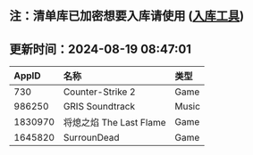 ## 注：清单库已加密想要入库请使用 ([入库工具](https://github.com/BlankTMing/ManifestAutoUpdate/releases))

## 更新时间：2024-08-19 08:47:01
| AppID | 名称 | 类型  |
| :-------------------- | :----------------------------- | :----------- |
| 730 | Counter-Strike 2| Game |
| 986250 | GRIS Soundtrack| Music |
| 1830970 | 将熄之焰 The Last Flame| Game |
| 1645820 | SurrounDead| Game |
